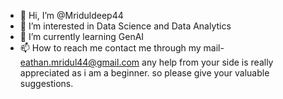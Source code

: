 - 👋 Hi, I’m @Mriduldeep44
- 👀 I’m interested in Data Science and Data Analytics
- 🌱 I’m currently learning GenAI
- 📫 How to reach me 
contact me through my mail- eathan.mridul44@gmail.com
any help from your side is really appreciated as i am a beginner. so please give your valuable suggestions.

<!---
Mriduldeep44/Mriduldeep44 is a ✨ special ✨ repository because its `README.md` (this file) appears on your GitHub profile.
You can click the Preview link to take a look at your changes.
--->
